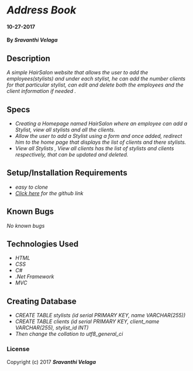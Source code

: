# _Address Book_

#### 10-27-2017

#### By _**Sravanthi Velaga**_

## Description

_A simple HairSalon website that allows the user to  add the employees(stylists) and under each stylist, he can add the number clients for that particular stylist, can edit and delete both the employees and the client information if needed ._

## Specs

* _Creating a Homepage named HairSalon where an employee can add a Stylist, view all stylists and all the clients._
* _Allow the user to add a Stylist using a form and once added, redirect him to the home page that displays the list of clients and there stylists._
* _View all Stylists , View all clients has the list of stylists and clients respectively, that can be updated and deleted._

## Setup/Installation Requirements

* _easy to clone_
* _<a href="https://github.com/Sravyy/Hair-Salon.git" target="_blank">Click here</a> for the github link_

## Known Bugs

_No known bugs_

## Technologies Used

* _HTML_
* _CSS_
* _C#_
* _.Net Framework_
* _MVC_

## Creating Database
* _CREATE TABLE stylists (id serial PRIMARY KEY, name VARCHAR(255))_
* _CREATE TABLE clients (id serial PRIMARY KEY, client_name VARCHAR(255), stylist_id INT)_
* _Then change the collation to utf8_general_ci_

### License

Copyright (c) 2017 **_Sravanthi Velaga_**
